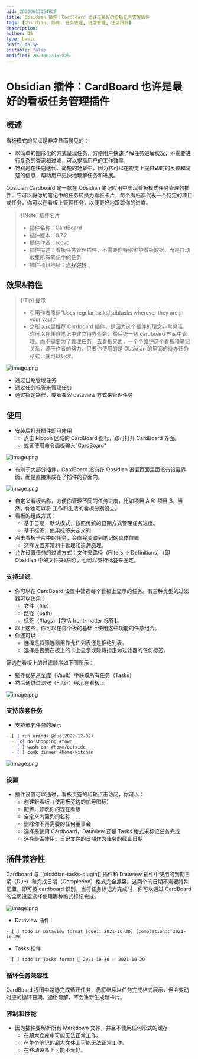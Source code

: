 ```yaml
---
uid: 20230613154928
title: Obsidian 插件：CardBoard 也许是最好的看板任务管理插件
tags: [Obsidian, 插件, 任务管理, 进度管理, 任务跟踪]
description: 
author: OS
type: basic
draft: false
editable: false
modified: 20230613165925
---
```


# Obsidian 插件：CardBoard 也许是最好的看板任务管理插件

## 概述

看板模式的优点是非常显而易见的：

- 以简单的图形化的方式呈现任务，方便用户快速了解任务进展状况，不需要进行复杂的查询和过滤，可以提高用户的工作效率，
- 特别是在快速迭代、简短的场景中，因为它可以在视觉上提供即时的反馈和清楚的信息，帮助用户更快地理解任务和进展。

Obsidian Cardboard 是一款在 Obsidian 笔记应用中实现看板模式任务管理的插件。它可以将你的笔记中的任务转换为看板卡片，每个看板都代表一个特定的项目或任务，你可以在看板上管理任务，以便更好地跟踪你的进度。

> [!Note] 插件名片
> - 插件名称：CardBoard
> - 插件版本：0.7.2
> - 插件作者：roovo
> - 插件描述：看板任务管理插件，不需要你特别维护看板数据，而是自动收集所有笔记中的任务
> - 插件项目地址：[点我跳转](https://github.com/roovo/obsidian-card-board)

## 效果&特性

> [!Tip] 提示
> - 引用作者原话”Uses regular tasks/subtasks wherever they are in your vault“
> - 之所以这里推荐 Cardboard 插件，是因为这个插件的理念非常灵活，你可以在任意笔记中建立待办任务，然后统一到 cardboard 界面中管理。而不需要为了管理任务，去看板界面，一个个维护这个看板和笔记关系，源于作者的努力，只要你使用的是 Obsidian 的里面的待办任务格式，就可以处理。

![image.png](https://cdn.pkmer.cn/images/20230613155640.png!pkmer)

- 通过日期管理任务
- 通过任务标签来管理任务
- 通过指定路径，或者兼容 dataview 方式来管理任务

## 使用

- 安装后打开插件即可使用
	- 点击 Ribbon 区域的 CardBoard 图标，即可打开 CardBoard 界面。
	- 或者使用命令面板输入”CardBoard“

![image.png](https://cdn.pkmer.cn/images/20230613161429.png!pkmer)

- 有别于大部分插件，CardBoard 没有在 Obsidian 设置页面里面没有设置界面，而是直接集成在了插件的界面内。

![image.png](https://cdn.pkmer.cn/images/20230613160209.png!pkmer)

- 自定义看板名称，方便你管理不同的任务进度，比如项目 A 和 项目 B，当然，你也可以将 工作和生活的看板分别设立。
- 看板的组成方式：
	- 基于日期：默认模式，按照传统的日期方式管理任务进度。
	- 基于标签：使用标签来定义列
- 点击看板卡片中的任务，会直接关联到笔记的具体位置
	- 这样设置非常利于管理和追溯原理。
- 允许设置任务的过滤方式：文件夹路径（Filters -> Definitions）（即 Obsidian 中的文件夹路径），也可以支持标签来圈定。

### 支持过滤

- 你可以在 CardBoard 设置中筛选每个看板上显示的任务。有三种类型的过滤器可以使用：
	- 文件（file）
	- 路径（path）
	- 标签（#tags）【包括 front-matter 标签】。
- 以上这些，你可以在每个板的基础上使用这些功能的任意组合。
- 你还可以：
	- 选择是将筛选器用作允许列表还是拒绝列表。
	- 选择是否要在板上的卡上显示或隐藏指定为过滤器的任何标签。

筛选在看板上的过滤顺序如下图所示：

- 插件优先从全库（Vault）中获取所有任务（Tasks）
- 然后通过过滤器（Filter）展示在看板上

![image.png](https://cdn.pkmer.cn/images/20230613164345.png!pkmer)

### 支持嵌套任务

- 支持嵌套任务的展示

```markdown
- [ ] run erands @due(2022-12-02)
  - [x] do shopping #town
  - [ ] wash car #home/outside
  - [ ] cook dinner #home/kitchen
```

![image.png](https://cdn.pkmer.cn/images/20230613161717.png!pkmer)

### 设置

- 插件设置可以通过，看板页签的齿轮点击访问，你可以：
	- 创建新看板（使用板旁边的加号图标）
	- 配置，修改你的现在看板
	- 自定义内置列的名称
	- 删除你不再需要的任何董事会
	- 选择是使用 Cardboard，Dataview 还是 Tasks 格式来标记任务完成
	- 选择是否使用，日记文件的日期作为任务的截止日期

## 插件兼容性

Cardboard 与 [[obsidian-tasks-plugin]] 插件和 Dataview 插件中使用的到期日期（Due）和完成日期（Completion）格式完全兼容。这两个的日期不需要特殊配置，即可被 cardboard 识别，当将任务标记为完成时，你可以通过 CardBoard 的全局设置选择使用哪种格式标记完成。

![image.png](https://cdn.pkmer.cn/images/20230613162225.png!pkmer)

- Dataview 插件

```语法
- [ ] todo in Dataview format [due:: 2021-10-30] [completion:: 2021-10-29]
```

- Tasks 插件

```语法
- [ ] todo in Tasks format 📅 2021-10-30 ✅ 2021-10-29
```

### 循环任务兼容性

CardBoard 视图中勾选完成循环任务，仍将继续以任务完成格式展示，但会变动对应的循环日期，通俗理解，不会重新生成新卡片。

### 限制和性能

- 因为插件要解析所有 Markdown 文件，并且不使用任何形式的缓存
	- 在超大仓库中可能无法正常工作。
	- 在单个笔记的超大文件上可能无法正常工作。
	- 在移动设备上可能不太好。